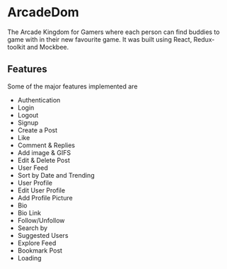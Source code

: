 # ArcadeDom

The Arcade Kingdom for Gamers where each person can find buddies to game with in their new favourite game.
It was built using React, Redux-toolkit and Mockbee.

## Features

Some of the major features implemented are

- Authentication
- Login
- Logout
- Signup
- Create a Post
- Like
- Comment & Replies
- Add image & GIFS
- Edit & Delete Post
- User Feed
- Sort by Date and Trending
- User Profile 
- Edit User Profile
- Add Profile Picture
- Bio
- Bio Link
- Follow/Unfollow
- Search by
- Suggested Users
- Explore Feed
- Bookmark Post
- Loading
